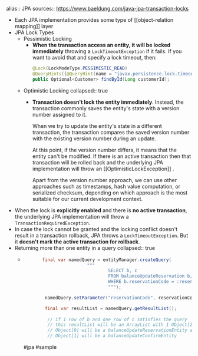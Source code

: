 alias:: JPA
sources:: https://www.baeldung.com/java-jpa-transaction-locks

- Each JPA implementation provides some type of [[object-relation mapping]] layer
- JPA Lock Types
	- Pessimistic Locking
		- **When the transaction access an entity, it will be locked immediately** throwing a `LockTimeoutException` if it fails. If you want to avoid that and specify a lock timeout, then:
		  ```java
		  @Lock(LockModeType.PESSIMISTIC_READ)
		  @QueryHints({@QueryHint(name = "javax.persistence.lock.timeout", value = "3000")})
		  public Optional<Customer> findById(Long customerId);
		  ```
	- Optimistic Locking
	  collapsed:: true
		- **Transaction doesn't lock the entity immediately**. Instead, the transaction commonly saves the entity's state with a version number assigned to it.
		  
		  When we try to update the entity's state in a different transaction, the transaction compares the saved version number with the existing version number during an update.
		  
		  At this point, if the version number differs, it means that the entity can't be modified. If there is an active transaction then that transaction will be rolled back and the underlying JPA implementation will throw an [[OptimisticLockException]] .
		  
		  Apart from the version number approach, we can use other approaches such as timestamps, hash value computation, or serialized checksum, depending on which approach is the most suitable for our current development context.
- When the lock is **explicitly enabled** and there is **no active transaction**, the underlying JPA implementation will throw a `TransactionRequiredException`.
- In case the lock cannot be granted and the locking conflict doesn't result in a transaction rollback, JPA throws a `LockTimeoutException`. But it **doesn't mark the active transaction for rollback**.
- Returning more than one entity in a query
  collapsed:: true
	- ```java
	         final var namedQuery = entityManager.createQuery(
	                          """
	                                  SELECT b, c
	                                  FROM balanceUpdateReservation b, balanceUpdateConfirm c
	                                  WHERE b.reservationCode = :reservationCode AND c.balanceUpdateReservationEntity.id = b.id
	                                  """);
	  
	          namedQuery.setParameter("reservationCode", reservationCode);
	  
	          final var resultList = namedQuery.getResultList();
	           
	           // if 1 row of b and one row of c satisfies the query
	           // this resultList will be an ArrayList with 1 Object[2] instance
	           // Object[0] will be a balanceUpdateReservationEntity and 
	           // Object[1] will be a balanceUpdateConfirmEntity
	  ```
	  #jpa #sample